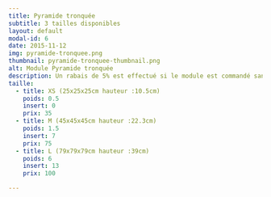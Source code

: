 ```yaml
---
title: Pyramide tronquée
subtitle: 3 tailles disponibles
layout: default
modal-id: 6
date: 2015-11-12
img: pyramide-tronquee.png
thumbnail: pyramide-tronquee-thumbnail.png
alt: Module Pyramide tronquée
description: Un rabais de 5% est effectué si le module est commandé sans inserts.
taille:
  - title: XS (25x25x25cm hauteur :10.5cm)
    poids: 0.5
    insert: 0
    prix: 35
  - title: M (45x45x45cm hauteur :22.3cm)
    poids: 1.5
    insert: 7
    prix: 75
  - title: L (79x79x79cm hauteur :39cm)
    poids: 6
    insert: 13
    prix: 100

---
```

